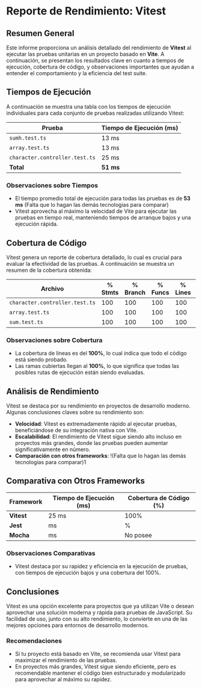 # Reporte de Rendimiento: Vitest

## Resumen General

Este informe proporciona un análisis detallado del rendimiento de **Vitest** al ejecutar las pruebas unitarias en un proyecto basado en **Vite**. A continuación, se presentan los resultados clave en cuanto a tiempos de ejecución, cobertura de código, y observaciones importantes que ayudan a entender el comportamiento y la eficiencia del test suite.

## Tiempos de Ejecución

A continuación se muestra una tabla con los tiempos de ejecución individuales para cada conjunto de pruebas realizadas utilizando Vitest:

| Prueba                         | Tiempo de Ejecución (ms) |
| ------------------------------ | ------------------------ |
| `sumh.test.ts`                 | 13 ms                    |
| `array.test.ts`                | 13 ms                    |
| `character.controller.test.ts` | 25 ms                    |
| **Total**                      | **51 ms**                |

### Observaciones sobre Tiempos

- El tiempo promedio total de ejecución para todas las pruebas es de **53 ms** (Falta que lo hagan las demás tecnologias para comparar)
- Vitest aprovecha al máximo la velocidad de Vite para ejecutar las pruebas en tiempo real, manteniendo tiempos de arranque bajos y una ejecución rápida.

## Cobertura de Código

Vitest genera un reporte de cobertura detallado, lo cual es crucial para evaluar la efectividad de las pruebas. A continuación se muestra un resumen de la cobertura obtenida:

| Archivo                        | % Stmts | % Branch | % Funcs | % Lines | Uncovered Line #s |
| ------------------------------ | ------- | -------- | ------- | ------- | ----------------- |
| `character.controller.test.ts` | 100     | 100      | 100     | 100     |
| `array.test.ts`                | 100     | 100      | 100     | 100     |
| `sum.test.ts`                  | 100     | 100      | 100     | 100     |

### Observaciones sobre Cobertura

- La cobertura de líneas es del **100%**, lo cual indica que todo el código está siendo probado.
- Las ramas cubiertas llegan al **100%**, lo que significa que todas las posibles rutas de ejecución están siendo evaluadas.

## Análisis de Rendimiento

Vitest se destaca por su rendimiento en proyectos de desarrollo moderno. Algunas conclusiones claves sobre su rendimiento son:

- **Velocidad**: Vitest es extremadamente rápido al ejecutar pruebas, beneficiándose de su integración nativa con Vite.
- **Escalabilidad**: El rendimiento de Vitest sigue siendo alto incluso en proyectos más grandes, donde las pruebas pueden aumentar significativamente en número.
- **Comparación con otros frameworks**: !(Falta que lo hagan las demás tecnologias para comparar)1

## Comparativa con Otros Frameworks

| Framework  | Tiempo de Ejecución (ms) | Cobertura de Código (%) |
| ---------- | ------------------------ | ----------------------- |
| **Vitest** | 25 ms                    | 100%                    |
| **Jest**   | ms                       | %                       |
| **Mocha**  | ms                       | No posee                |

### Observaciones Comparativas

- Vitest destaca por su rapidez y eficiencia en la ejecución de pruebas, con tiempos de ejecución bajos y una cobertura del 100%.

## Conclusiones

Vitest es una opción excelente para proyectos que ya utilizan Vite o desean aprovechar una solución moderna y rápida para pruebas de JavaScript. Su facilidad de uso, junto con su alto rendimiento, lo convierte en una de las mejores opciones para entornos de desarrollo modernos.

### Recomendaciones

- Si tu proyecto está basado en Vite, se recomienda usar Vitest para maximizar el rendimiento de las pruebas.
- En proyectos más grandes, Vitest sigue siendo eficiente, pero es recomendable mantener el código bien estructurado y modularizado para aprovechar al máximo su rapidez.
